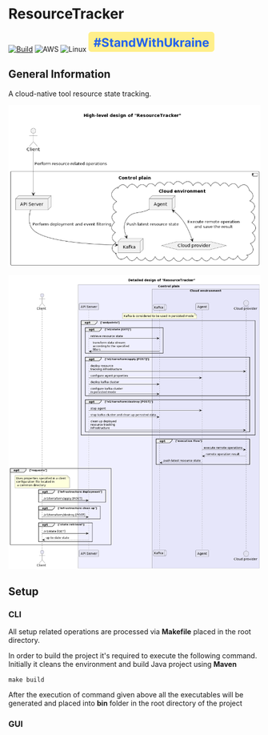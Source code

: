# ResourceTracker

[![Build](https://github.com/YarikRevich/ResourceTracker/actions/workflows/build.yml/badge.svg)](https://github.com/YarikRevich/ResourceTracker/actions/workflows/build.yml)
![AWS](https://img.shields.io/badge/AWS-%23FF9900.svg?style=for-the-badge&logo=amazon-aws&logoColor=white)
![Linux](https://img.shields.io/badge/Linux-FCC624?style=for-the-badge&logo=linux&logoColor=black)
[![StandWithUkraine](https://raw.githubusercontent.com/vshymanskyy/StandWithUkraine/main/badges/StandWithUkraine.svg)](https://github.com/vshymanskyy/StandWithUkraine/blob/main/docs/README.md)

## General Information

A cloud-native tool resource state tracking.

![](./docs/high-level-design.png)

![](./docs/detailed-design.png)

## Setup

### CLI

All setup related operations are processed via **Makefile** placed in the root directory.

In order to build the project it's required to execute the following command. Initially it cleans the environment and build Java project using **Maven**
```shell
make build
```

After the execution of command given above all the executables will be generated and placed into **bin** folder in the root directory of the project

### GUI
